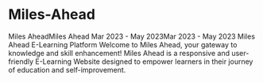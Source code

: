 # Miles-Ahead
 Miles AheadMiles Ahead Mar 2023 - May 2023Mar 2023 - May 2023 Miles Ahead E-Learning Platform  Welcome to Miles Ahead, your gateway to knowledge and skill enhancement! Miles Ahead is a responsive and user-friendly E-Learning Website designed to empower learners in their journey of education and self-improvement.

